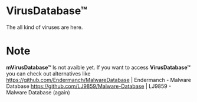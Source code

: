 # __VirusDatabase™__
The all kind of viruses are here.
# Note
__mVirusDatabase™__ Is not avaible yet. If you want to access __VirusDatabase™__ you can check out alternatives like
https://github.com/Endermanch/MalwareDatabase | Endermanch - Malware Database
https://github.com/LJ9859/Malware-Database | LJ9859 - Malware Database (again)
